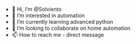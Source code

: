 - 👋 Hi, I’m @Solviento
- 👀 I’m interested in automation
- 🌱 I’m currently learning advanced python
- 💞️ I’m looking to collaborate on home automation
- 📫 How to reach me - direct message

<!---
Solviento/Solviento is a ✨ special ✨ repository because its `README.md` (this file) appears on your GitHub profile.
You can click the Preview link to take a look at your changes.
--->
